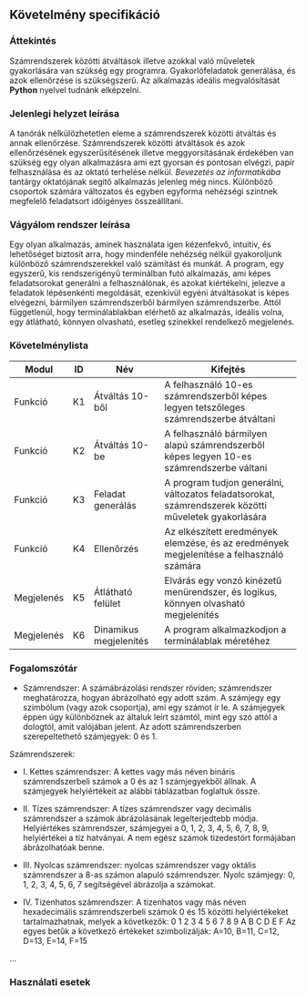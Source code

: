 ## Követelmény specifikáció

### Áttekintés
Számrendszerek közötti átváltások illetve azokkal való műveletek gyakorlására van szükség egy programra. Gyakorlófeladatok generálása, és azok ellenőrzése is szükségszerű. Az alkalmazás ideális megvalósítását **Python** nyelvel tudnánk elképzelni.

### Jelenlegi helyzet leírása
A tanórák nélkülözhetetlen eleme a számrendszerek közötti átváltás és annak ellenőrzése.
Számrendszerek közötti átváltások és azok ellenőrzésének egyszerűsítésének illetve meggyorsításának érdekében van szükség egy olyan alkalmazásra ami
ezt gyorsan és pontosan elvégzi, papír felhasználása és az oktató terhelése nélkül. *Bevezetés az informatikába* tantárgy oktatójának segítő alkalmazás jelenleg még nincs. Különböző csoportok számára változatos és egyben egyforma nehézségi szintnek megfelelő feladatsort időigényes összeállítani.

### Vágyálom rendszer leírása
Egy olyan alkalmazás, aminek használata igen kézenfekvő, intuitív, és lehetőséget biztosít arra, hogy mindenféle nehézség nélkül gyakoroljunk különböző számrendszerekkel való számítást és munkát. A program, egy egyszerű, kis rendszerigényű terminálban futó alkalmazás, ami képes feladatsorokat generálni a felhasználónak, és azokat kiértékelni, jelezve a feladatok lépésenkénti megoldását, ezenkívül egyéni átváltásokat is képes elvégezni, bármilyen számrendszerből bármilyen számrendszerbe. Attól függetlenül, hogy terminálablakban elérhető az alkalmazás, ideális volna, egy átlátható, könnyen olvasható, esetleg színekkel rendelkező megjelenés.

### Követelménylista

| Modul | ID  | Név | Kifejtés |
| ----- | --- | --- | -------- |
| Funkció	| K1	| Átváltás 10-ből		| A felhasználó 10-es számrendszerből képes legyen tetszőleges számrendszerbe átváltani			|
| Funkció	| K2	| Átváltás 10-be		| A felhasználó bármilyen alapú számrendszerből képes legyen 10-es számrendszerbe váltani		|
| Funkció	| K3	| Feladat generálás		| A program tudjon generálni, változatos feladatsorokat, számrendszerek közötti műveletek gyakorlására	|
| Funkció 	| K4	| Ellenőrzés			| Az elkészített eredmények elemzése, és az eredmények megjelenítése a felhasználó számára		|
| Megjelenés	| K5	| Átlátható felület		| Elvárás egy vonzó kinézetű menürendszer, és logikus, könnyen olvasható megjelenítés			|
| Megjelenés	| K6	| Dinamikus megjelenítés	| A program alkalmazkodjon a terminálablak méretéhez							|

### Fogalomszótár
* Számrendszer: A számábrázolási rendszer röviden; számrendszer meghatározza, hogyan ábrázolható egy adott szám. A számjegy egy szimbólum (vagy azok csoportja), ami egy számot ír le. A számjegyek éppen úgy különböznek az általuk leírt számtól, mint egy szó attól a dologtól, amit valójában jelent.
Az adott számrendszerben szerepeltethető számjegyek: 0 és 1.

Számrendszerek:

* I. Kettes számrendszer:
A kettes vagy más néven bináris számrendszerbeli számok a 0 és az 1 számjegyekből állnak. A számjegyek helyiértékeit az alábbi táblázatban foglaltuk össze.

* II. Tízes számrendszer:
A tízes számrendszer vagy decimális számrendszer a számok ábrázolásának legelterjedtebb módja. Helyiértékes számrendszer, számjegyei a 0, 1, 2, 3, 4, 5, 6, 7, 8, 9, helyiértékei a tíz hatványai. A nem egész számok tizedestört formájában ábrázolhatóak benne.

* III. Nyolcas számrendszer:
 nyolcas számrendszer vagy oktális számrendszer a 8-as számon alapuló számrendszer. Nyolc számjegy: 0, 1, 2, 3, 4, 5, 6, 7 segítségével ábrázolja a számokat.

* IV. Tizenhatos számrendszer:
A tizenhatos vagy más néven hexadecimális számrendszerbeli számok 0 és 15 közötti helyiértékeket tartalmazhatnak, melyek a következők: 0 1 2 3 4 5 6 7 8 9 A B C D E F
Az egyes betűk a következő értékeket szimbolizálják:
A=10, B=11, C=12, D=13, E=14, F=15

...

### Használati esetek